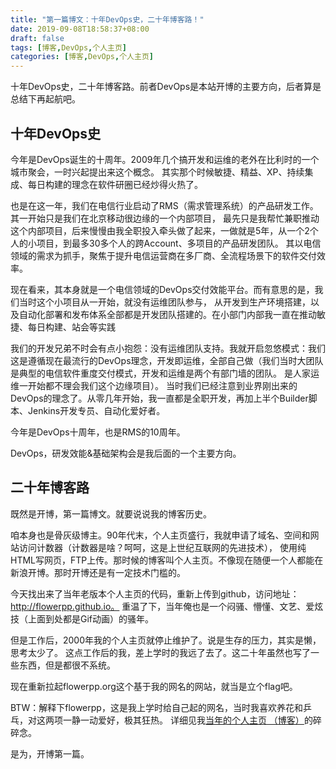 ```yaml
---
title: "第一篇博文：十年DevOps史，二十年博客路！"
date: 2019-09-08T18:58:37+08:00
draft: false
tags: [博客,DevOps,个人主页]
categories: [博客,DevOps,个人主页]
---
```


十年DevOps史，二十年博客路。前者DevOps是本站开博的主要方向，后者算是总结下再起航吧。

## 十年DevOps史

今年是DevOps诞生的十周年。2009年几个搞开发和运维的老外在比利时的一个城市聚会，一时兴起提出来这个概念。
其实那个时候敏捷、精益、XP、持续集成、每日构建的理念在软件研圈已经炒得火热了。

也是在这一年，我们在电信行业启动了RMS（需求管理系统）的产品研发工作。其一开始只是我们在北京移动很边缘的一个内部项目，
最先只是我帮忙兼职推动这个内部项目，后来慢慢由我全职投入牵头做了起来，一做就是5年，从一个2个人的小项目，到最多30多个人的跨Account、多项目的产品研发团队。
其以电信领域的需求为抓手，聚焦于提升电信运营商在多厂商、全流程场景下的软件交付效率。

现在看来，其本身就是一个电信领域的DevOps交付效能平台。而有意思的是，我们当时这个小项目从一开始，就没有运维团队参与，
从开发到生产环境搭建，以及自动化部署和发布体系全部都是开发团队搭建的。在小部门内部我一直在推动敏捷、每日构建、站会等实践

我们的开发兄弟不时会有点小抱怨：没有运维团队支持。我就开启忽悠模式：我们这是遵循现在最流行的DevOps理念，开发即运维，全部自己做（我们当时大团队是典型的电信软件重度交付模式，开发和运维是两个有部门墙的团队。
是人家运维一开始都不理会我们这个边缘项目）。
当时我们已经注意到业界刚出来的DevOps的理念了。从零几年开始，我一直都是全职开发，再加上半个Builder脚本、Jenkins开发专员、自动化爱好者。

今年是DevOps十周年，也是RMS的10周年。

DevOps，研发效能&基础架构会是我后面的一个主要方向。

##  二十年博客路
既然是开博，第一篇博文。就要说说我的博客历史。 

咱本身也是骨灰级博主。90年代末，个人主页盛行，我就申请了域名、空间和网站访问计数器（计数器是啥？呵呵，这是上世纪互联网的先进技术），
使用纯HTML写网页，FTP上传。那时候的博客叫个人主页。不像现在随便一个人都能在新浪开博。那时开博还是有一定技术门槛的。


今天找出来了当年老版本个人主页的代码，重新上传到github，访问地址：http://flowerpp.github.io。
重温了下，当年俺也是一个闷骚、懵懂、文艺、爱炫技（上面到处都是Gif动画）的骚年。

但是工作后，2000年我的个人主页就停止维护了。说是生存的压力，其实是懒，思考太少了。
这点工作后的我，差上学时的我远了去了。这二十年虽然也写了一些东西，但是都很不系统。

现在重新拉起flowerpp.org这个基于我的网名的网站，就当是立个flag吧。

BTW：解释下flowerpp，这是我上学时给自己起的网名，当时我喜欢养花和乒乓，对这两项一静一动爱好，极其狂热。
详细见我<a href="http://flowerpp.github.io">当年的个人主页 （博客）</a>的碎碎念。

是为，开博第一篇。